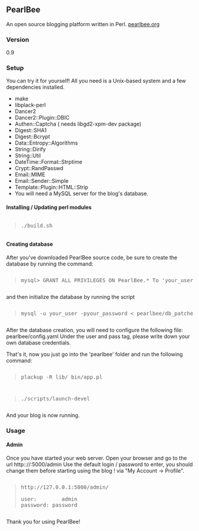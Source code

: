<h2>PearlBee</h2>
An open source blogging platform written in Perl. <a href="http://pearlbee.org/">pearlbee.org</a>
<h3>Version</h3>
0.9
<h3>Setup</h3>
You can try it for yourself! All you need is a Unix-based system and a few dependencies installed.

<ul>
<li>make</li>
<li>libplack-perl</li>
<li>Dancer2</li>
<li>Dancer2::Plugin::DBIC</li>
<li>Authen::Captcha ( needs libgd2-xpm-dev package)</li>
<li>Digest::SHA1</li> <!-- Might not be a dependency anymore -->
<li>Digest::Bcrypt</li>
<li>Data::Entropy::Algorithms</li>
<li>String::Dirify</li>
<li>String::Util</li>
<li>DateTime::Format::Strptime</li>
<li>Crypt::RandPasswd</li>
<li>Email::MIME</li>
<li>Email::Sender::Simple</li>
<li>Template::Plugin::HTML::Strip</li>
<li>
You will need a MySQL server for the blog's database.</li></ul>

<h4>Installing / Updating perl modules</h4>
<pre><blockquote>./build.sh</blockquote></pre>

<h4>Creating database</h4>
After you've downloaded PearlBee source code, be sure to create the database by running the command: 

<pre><blockquote>mysql> GRANT ALL PRIVILEGES ON PearlBee.* To 'your_user'@'localhost' IDENTIFIED BY 'yourPassWord';<blockquote></pre>
and then initialize the database by running the script
<pre><blockquote>mysql -u your_user -pyour_password &lt; pearlbee/db_patches/create_tables.sql</blockquote></pre>

After the database creation, you will need to configure the following file: pearlbee/config.yaml
Under the user and pass tag, please write down your own database credentials.
<p>
That's it, now you just go into the 'pearlbee' folder and run the following command:  

<pre><blockquote>plackup -R lib/ bin/app.pl</p></blockquote></pre>
<pre><blockquote>./scripts/launch-devel</p></blockquote></pre>

And your blog is now running. 

<h3>Usage</h3>

<h4>Admin</h4>
Once you have started your web server.
Open your browser and go to the url http:://<YOUR_IP>:5000/admin
Use the default login / password to enter, you should change them before starting using the blog !
via "My Account -> Profile".

<pre><blockquote>http://127.0.0.1:5000/admin/

user:        admin
password: password
</blockquote></pre>


Thank you for using PearlBee!

